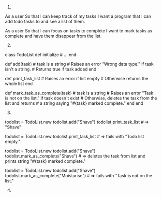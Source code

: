 1. 
As a user
So that I can keep track of my tasks
I want a program that I can add todo tasks to and see a list of them.

As a user
So that I can focus on tasks to complete
I want to mark tasks as complete and have them disappear from the list.

2. 

class TodoList
  def initialize
    # ...
  end

  def add(task) # task is a string
    # Raises an error "Wrong data type." if task isn't a string.
    # Returns true if task added 
  end

  def print_task_list
    # Raises an error if list empty
    # Otherwise returns the whole list
  end

  def mark_task_as_complete(task) # task is a string
    # Raises an error "Task is not on the list." if task doesn't exist
    # Otherwise, deletes the task from the list and returns
    # a string saying "#{task} marked complete."
  end
end

3. 

todolist = TodoList.new
todolist.add("Shave")
todolist.print_task_list # => "Shave"

todolist = TodoList.new
todolist.print_task_list # => fails with "Todo list empty."

todolist = TodoList.new
todolist.add("Shave")
todolist.mark_as_complete("Shave") # => deletes the task from list and prints string "#{task} marked complete."

todolist = TodoList.new
todolist.add("Shave")
todolist.mark_as_complete("Moisturise") # => fails with "Task is not on the list."

4. 